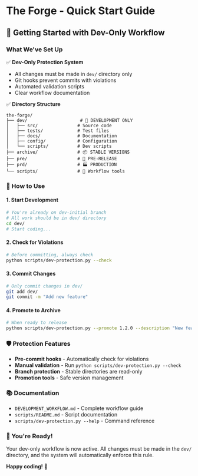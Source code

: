 # The Forge - Quick Start Guide

## 🚀 Getting Started with Dev-Only Workflow

### What We've Set Up

✅ **Dev-Only Protection System**
- All changes must be made in `dev/` directory only
- Git hooks prevent commits with violations
- Automated validation scripts
- Clear workflow documentation

✅ **Directory Structure**
```
the-forge/
├── dev/                    # 🔧 DEVELOPMENT ONLY
│   ├── src/               # Source code
│   ├── tests/             # Test files  
│   ├── docs/              # Documentation
│   ├── config/            # Configuration
│   └── scripts/           # Dev scripts
├── archive/               # 📦 STABLE VERSIONS
├── pre/                   # 🚀 PRE-RELEASE
├── prd/                   # 🏭 PRODUCTION
└── scripts/               # 🔧 Workflow tools
```

### 🎯 How to Use

#### 1. Start Development
```bash
# You're already on dev-initial branch
# All work should be in dev/ directory
cd dev/
# Start coding...
```

#### 2. Check for Violations
```bash
# Before committing, always check
python scripts/dev-protection.py --check
```

#### 3. Commit Changes
```bash
# Only commit changes in dev/
git add dev/
git commit -m "Add new feature"
```

#### 4. Promote to Archive
```bash
# When ready to release
python scripts/dev-protection.py --promote 1.2.0 --description "New feature"
```

### 🛡️ Protection Features

- **Pre-commit hooks** - Automatically check for violations
- **Manual validation** - Run `python scripts/dev-protection.py --check`
- **Branch protection** - Stable directories are read-only
- **Promotion tools** - Safe version management

### 📚 Documentation

- `DEVELOPMENT_WORKFLOW.md` - Complete workflow guide
- `scripts/README.md` - Script documentation
- `scripts/dev-protection.py --help` - Command reference

### 🎉 You're Ready!

Your dev-only workflow is now active. All changes must be made in the `dev/` directory, and the system will automatically enforce this rule.

**Happy coding! 🚀** 